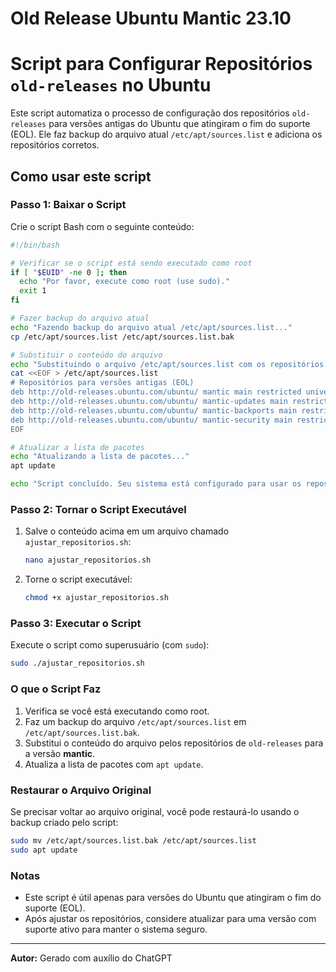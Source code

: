 # Old Release Ubuntu Mantic 23.10


# Script para Configurar Repositórios `old-releases` no Ubuntu

Este script automatiza o processo de configuração dos repositórios `old-releases` para versões antigas do Ubuntu que atingiram o fim do suporte (EOL). Ele faz backup do arquivo atual `/etc/apt/sources.list` e adiciona os repositórios corretos.

## Como usar este script

### Passo 1: Baixar o Script
Crie o script Bash com o seguinte conteúdo:

```bash
#!/bin/bash

# Verificar se o script está sendo executado como root
if [ "$EUID" -ne 0 ]; then
  echo "Por favor, execute como root (use sudo)."
  exit 1
fi

# Fazer backup do arquivo atual
echo "Fazendo backup do arquivo atual /etc/apt/sources.list..."
cp /etc/apt/sources.list /etc/apt/sources.list.bak

# Substituir o conteúdo do arquivo
echo "Substituindo o arquivo /etc/apt/sources.list com os repositórios old-releases..."
cat <<EOF > /etc/apt/sources.list
# Repositórios para versões antigas (EOL)
deb http://old-releases.ubuntu.com/ubuntu/ mantic main restricted universe multiverse
deb http://old-releases.ubuntu.com/ubuntu/ mantic-updates main restricted universe multiverse
deb http://old-releases.ubuntu.com/ubuntu/ mantic-backports main restricted universe multiverse
deb http://old-releases.ubuntu.com/ubuntu/ mantic-security main restricted universe multiverse
EOF

# Atualizar a lista de pacotes
echo "Atualizando a lista de pacotes..."
apt update

echo "Script concluído. Seu sistema está configurado para usar os repositórios old-releases."
```

### Passo 2: Tornar o Script Executável
1. Salve o conteúdo acima em um arquivo chamado `ajustar_repositorios.sh`:
   ```bash
   nano ajustar_repositorios.sh
   ```

2. Torne o script executável:
   ```bash
   chmod +x ajustar_repositorios.sh
   ```

### Passo 3: Executar o Script
Execute o script como superusuário (com `sudo`):

```bash
sudo ./ajustar_repositorios.sh
```

### O que o Script Faz
1. Verifica se você está executando como root.
2. Faz um backup do arquivo `/etc/apt/sources.list` em `/etc/apt/sources.list.bak`.
3. Substitui o conteúdo do arquivo pelos repositórios de `old-releases` para a versão **mantic**.
4. Atualiza a lista de pacotes com `apt update`.

### Restaurar o Arquivo Original
Se precisar voltar ao arquivo original, você pode restaurá-lo usando o backup criado pelo script:

```bash
sudo mv /etc/apt/sources.list.bak /etc/apt/sources.list
sudo apt update
```

### Notas
- Este script é útil apenas para versões do Ubuntu que atingiram o fim do suporte (EOL).
- Após ajustar os repositórios, considere atualizar para uma versão com suporte ativo para manter o sistema seguro.

---
**Autor:** Gerado com auxílio do ChatGPT
